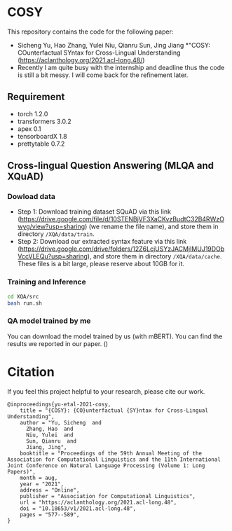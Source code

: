 # COSY
This repository contains the code for the following paper:
* Sicheng Yu, Hao Zhang, Yulei Niu, Qianru Sun, Jing Jiang *"COSY: COunterfactual SYntax for Cross-Lingual Understanding (https://aclanthology.org/2021.acl-long.48/)
* Recently I am quite busy with the internship and deadline thus the code is still a bit messy. I will come back for the refinement later.
## Requirement
* torch 1.2.0
* transformers 3.0.2
* apex 0.1
* tensorboardX 1.8
* prettytable 0.7.2

## Cross-lingual Question Answering (MLQA and XQuAD)

### Dowload data
- Step 1: Download training dataset SQuAD via this link (https://drive.google.com/file/d/10STENBjVF3XaCKvzBudtC32B4RWzOwyg/view?usp=sharing) (we rename the file name), and store them in directory `/XQA/data/train`.
- Step 2: Download our extracted syntax feature via this link (https://drive.google.com/drive/folders/12Z6LcjUSYzJACMjIMUJ19DObVccVLEQu?usp=sharing), and store them in directory `/XQA/data/cache`. These files is a bit large, please reserve about 10GB for it.

### Training and Inference
```sh
cd XQA/src
bash run.sh
```

### QA model trained by me
You can download the model trained by us (with mBERT). You can find the results we reported in our paper. () 

# Citation
If you feel this project helpful to your research, please cite our work.
```
@inproceedings{yu-etal-2021-cosy,
    title = "{COSY}: {CO}unterfactual {SY}ntax for Cross-Lingual Understanding",
    author = "Yu, Sicheng  and
      Zhang, Hao  and
      Niu, Yulei  and
      Sun, Qianru  and
      Jiang, Jing",
    booktitle = "Proceedings of the 59th Annual Meeting of the Association for Computational Linguistics and the 11th International Joint Conference on Natural Language Processing (Volume 1: Long Papers)",
    month = aug,
    year = "2021",
    address = "Online",
    publisher = "Association for Computational Linguistics",
    url = "https://aclanthology.org/2021.acl-long.48",
    doi = "10.18653/v1/2021.acl-long.48",
    pages = "577--589",
}
```
